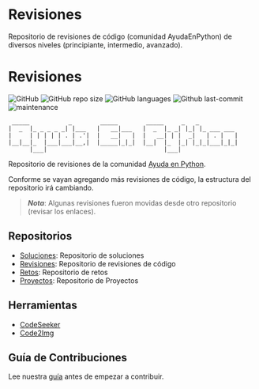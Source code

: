 # Revisiones
Repositorio de revisiones de código (comunidad AyudaEnPython) de diversos niveles (principiante, intermedio, avanzado).

# Revisiones

![GitHub](https://img.shields.io/github/license/AyudaEnPython/revisiones)
![GitHub repo size](https://img.shields.io/github/repo-size/AyudaEnPython/revisiones)
![GitHub languages](https://img.shields.io/github/languages/top/AyudaEnPython/revisiones)
![Github last-commit](https://img.shields.io/github/last-commit/AyudaEnPython/revisiones)
![maintenance](https://img.shields.io/maintenance/yes/2023)

     _____           _        _____        _____     _   _           
    |  _  |_ _ _ _ _| |___   |   __|___   |  _  |_ _| |_| |_ ___ ___ 
    |     | | | | | . | .'|  |   __|   |  |   __| | |  _|   | . |   |
    |__|__|_  |___|___|__,|  |_____|_|_|  |__|  |_  |_| |_|_|___|_|_|
          |___|                                 |___|                

Repositorio de revisiones de la comunidad [Ayuda en Python](https://www.facebook.com/groups/ayudaenpython/).

Conforme se vayan agregando más revisiones de código, la estructura del repositorio irá cambiando.
> __*Nota*__: Algunas revisiones fueron movidas desde otro repositorio (revisar los enlaces).

## Repositorios

- [Soluciones](https://github.com/AyudaEnPython/Soluciones): Repositorio de soluciones
- [Revisiones](https://github.com/AyudaEnPython/Revisiones): Repositorio de revisiones de código
- [Retos](https://github.com/AyudaEnPython/Retos): Repositorio de retos
- [Proyectos](https://github.com/AyudaEnPython/Proyectos): Repositorio de Proyectos

## Herramientas

- [CodeSeeker](https://leugimkm.github.io/codeseeker/)
- [Code2Img](https://leugimkm.github.io/code2img/)

## Guía de Contribuciones

Lee nuestra [guía](CONTRIBUTING.md) antes de empezar a contribuir.

